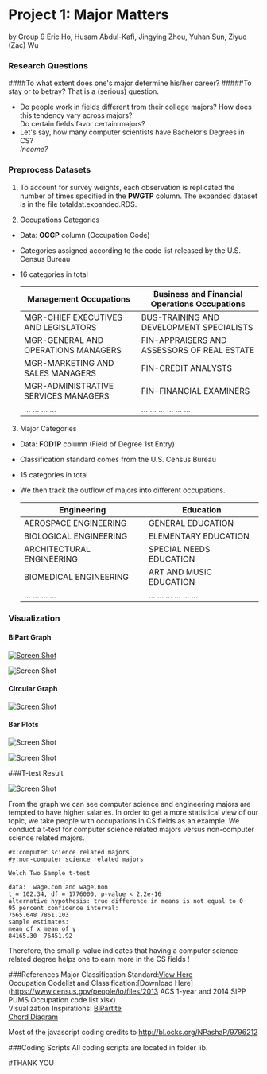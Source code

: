 # Project 1: Major Matters

by Group 9 
Eric Ho, Husam Abdul-Kafi, Jingying Zhou, Yuhan Sun, Ziyue (Zac) Wu

### Research Questions
####To what extent does one's major determine his/her career?
#####To stay or to betray? That is a (serious) question.  

* Do people work in fields different from their college majors? How does this tendency vary across majors?  
Do certain fields favor certain majors? 
* Let's say, how many computer scientists have Bachelor’s Degrees in CS? <br /> *Income?*



### Preprocess Datasets

1. To account for survey weights, each observation is replicated the number of times specified in the **PWGTP** column. The expanded dataset is in the file totaldat.expanded.RDS.


2. Occupations Categories
 * Data: **OCCP** column (Occupation Code)
 * Categories assigned according to the code list released by the U.S. Census Bureau
 * 16 categories in total 


	Management Occupations               | Business and Financial Operations Occupations
	-------------------------------------| ---------------------------------------------------
	MGR-CHIEF EXECUTIVES AND LEGISLATORS | BUS-TRAINING AND DEVELOPMENT SPECIALISTS
	MGR-GENERAL AND OPERATIONS MANAGERS  | FIN-APPRAISERS AND ASSESSORS OF REAL ESTATE
	MGR-MARKETING AND SALES MANAGERS     | FIN-CREDIT ANALYSTS
	MGR-ADMINISTRATIVE SERVICES MANAGERS | FIN-FINANCIAL EXAMINERS
	...       ...       ...       ...    |...       ...       ...       ...       ...       ...


3. Major Categories

 * Data: **FOD1P** column (Field of Degree 1st Entry)
 * Classification standard comes from the U.S. Census Bureau 
 * 15 categories in total 
 * We then track the outflow of majors into different occupations.


	Engineering                          | Education
	-------------------------------------| ---------------------------------------------------
	AEROSPACE ENGINEERING                | GENERAL EDUCATION
	BIOLOGICAL ENGINEERING               | ELEMENTARY EDUCATION
	ARCHITECTURAL ENGINEERING            | SPECIAL NEEDS EDUCATION
	BIOMEDICAL ENGINEERING               | ART AND MUSIC EDUCATION
	...       ...       ...       ...    |...       ...       ...       ...       ...       ...


### Visualization

#### BiPart Graph

<a href="http://qacprojects.wesleyan.edu/visualizations/test/bigPartite.html">![Screen Shot](https://raw.githubusercontent.com/TZstatsADS/cycle1-9/master/output/image/ScreenShot1.png?token=AKN9cU9GaFIwejKfkUzVaqLcxsGX9OY_ks5WuROFwA%3D%3D) </a>

![Screen Shot](https://raw.githubusercontent.com/TZstatsADS/cycle1-9/master/output/image/ScreenShot2.png?token=AKN9cShEtuC4-MfggxyMDMq-rLsKLkFXks5WuRaUwA%3D%3D)

#### Circular Graph

<a href="http://qacprojects.wesleyan.edu/visualizations/test/coffee-from-files.html">![Screen Shot](https://raw.githubusercontent.com/TZstatsADS/cycle1-9/master/output/image/circle.png?token=AKN9cTMC83FRHNiK-izup2aqdQbcY2xXks5Wu4FvwA%3D%3D)</a>


#### Bar Plots

![Screen Shot](https://raw.githubusercontent.com/TZstatsADS/cycle1-9/master/output/image/hist2.png?token=AKN9caexboNF0gwZqok1z65H0MYivr7Dks5WuqWTwA%3D%3D)

![Screen Shot](https://raw.githubusercontent.com/TZstatsADS/cycle1-9/master/output/image/hist.png?token=AKN9ccV9okD7KkPQ-0NELht_ZwPRLHq4ks5WunfCwA%3D%3D)



###T-test Result


![Screen Shot](https://raw.githubusercontent.com/TZstatsADS/cycle1-9/master/output/image/income.png?token=AKN9ccCULz1mkr6BFK03x9WnOrGitwQGks5WuqWVwA%3D%3D)

From the graph we can see computer science and engineering majors are tempted to have higher salaries.
In order to get a more statistical view of our topic, we take people with occupations in CS fields as an example. We conduct a t-test for computer science related majors versus non-computer science related majors.


```
#x:computer science related majors
#y:non-computer science related majors

Welch Two Sample t-test
 
data:  wage.com and wage.non
t = 102.34, df = 1776000, p-value < 2.2e-16
alternative hypothesis: true difference in means is not equal to 0
95 percent confidence interval:
7565.648 7861.103
sample estimates:
mean of x mean of y 
84165.30  76451.92
```

Therefore, the small p-value indicates that having a computer science related degree helps one to earn more in the CS fields ! 

###References
Major Classification Standard:[View Here](http://www.census.gov/prod/2012pubs/acsbr11-04a.pdf) <br />
Occupation Codelist and Classification:[Download Here](https://www.census.gov/people/io/files/2013 ACS 1-year and 2014 SIPP PUMS Occupation code list.xlsx)  <br />
Visualization Inspirations:
[BiPartite](http://bl.ocks.org/NPashaP/9796212)   <br />
[Chord Diagram](http://www.delimited.io/blog/2013/12/8/chord-diagrams-in-d3 ) <br />


Most of the javascript coding credits to http://bl.ocks.org/NPashaP/9796212


###Coding Scripts
All coding scripts are located in folder lib. 

#THANK YOU
